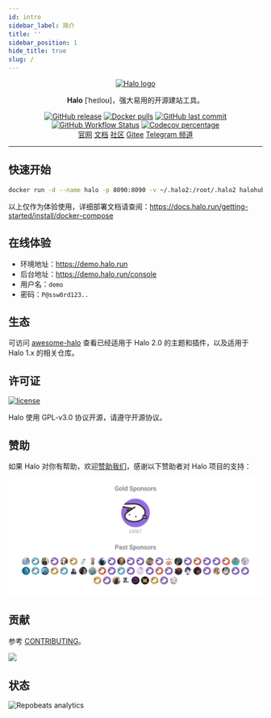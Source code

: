 ```yaml
---
id: intro
sidebar_label: 简介
title: ''
sidebar_position: 1
hide_title: true
slug: /
---
```


<p align="center">
    <a href="https://halo.run" target="_blank" rel="noopener noreferrer">
        <img width="100" src="https://halo.run/logo" alt="Halo logo" />
    </a>
</p>

<p align="center"><b>Halo</b> [ˈheɪloʊ]，强大易用的开源建站工具。</p>

<p align="center">
<a href="https://github.com/halo-dev/halo/releases"><img alt="GitHub release" src="https://img.shields.io/github/release/halo-dev/halo.svg?style=flat-square&include_prereleases" /></a>
<a href="https://hub.docker.com/r/halohub/halo"><img alt="Docker pulls" src="https://img.shields.io/docker/pulls/halohub/halo?style=flat-square" /></a>
<a href="https://github.com/halo-dev/halo/commits"><img alt="GitHub last commit" src="https://img.shields.io/github/last-commit/halo-dev/halo.svg?style=flat-square" /></a>
<a href="https://github.com/halo-dev/halo/actions"><img alt="GitHub Workflow Status" src="https://img.shields.io/github/actions/workflow/status/halo-dev/halo/halo.yaml?branch=main&style=flat-square" /></a>
<a href="https://codecov.io/gh/halo-dev/halo"><img alt="Codecov percentage" src="https://img.shields.io/codecov/c/github/halo-dev/halo/main?style=flat-square&token=YsRUg9fall"/></a>
<br />
<a href="https://halo.run">官网</a>
<a href="https://docs.halo.run">文档</a>
<a href="https://bbs.halo.run">社区</a>
<a href="https://gitee.com/halo-dev">Gitee</a>
<a href="https://t.me/halo_dev">Telegram 频道</a>
</p>

------------------------------

## 快速开始

```bash
docker run -d --name halo -p 8090:8090 -v ~/.halo2:/root/.halo2 halohub/halo:2.14
```

以上仅作为体验使用，详细部署文档请查阅：<https://docs.halo.run/getting-started/install/docker-compose>

## 在线体验

- 环境地址：<https://demo.halo.run>
- 后台地址：<https://demo.halo.run/console>
- 用户名：`demo`
- 密码：`P@ssw0rd123..`

## 生态

可访问 [awesome-halo](https://github.com/halo-sigs/awesome-halo) 查看已经适用于 Halo 2.0 的主题和插件，以及适用于 Halo
1.x 的相关仓库。

## 许可证

[![license](https://img.shields.io/github/license/halo-dev/halo.svg?style=flat-square)](https://github.com/halo-dev/halo/blob/master/LICENSE)

Halo 使用 GPL-v3.0 协议开源，请遵守开源协议。

## 赞助

如果 Halo 对你有帮助，欢迎[赞助我们](https://afdian.com/a/halo-dev)，感谢以下赞助者对 Halo 项目的支持：

<p align="center">
  <a target="_blank" href="https://afdian.com/a/halo-dev">
    <img alt="sponsors" src="https://github.com/halo-sigs/sponsor-images/blob/main/sponsorkit/sponsors.svg?raw=true" />
  </a>
</p>

## 贡献

参考 [CONTRIBUTING](https://github.com/halo-dev/halo/blob/master/CONTRIBUTING.md)。

<a href="https://github.com/halo-dev/halo/graphs/contributors"><img src="https://opencollective.com/halo/contributors.svg?width=890&button=false" /></a>

## 状态

![Repobeats analytics](https://repobeats.axiom.co/api/embed/ad008b2151c22e7cf734d2688befaa795d593b95.svg "Repobeats analytics image")
